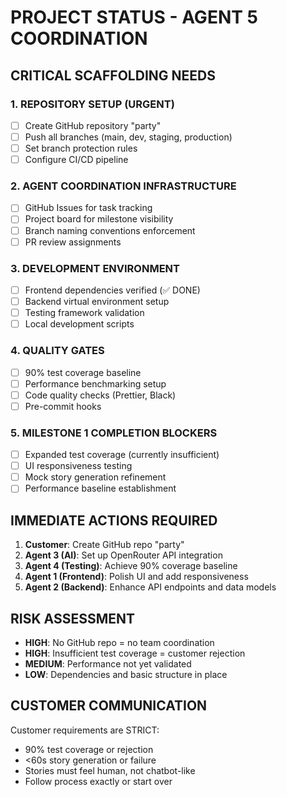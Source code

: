 # PROJECT STATUS - AGENT 5 COORDINATION

## CRITICAL SCAFFOLDING NEEDS

### 1. REPOSITORY SETUP (URGENT)
- [ ] Create GitHub repository "party" 
- [ ] Push all branches (main, dev, staging, production)
- [ ] Set branch protection rules
- [ ] Configure CI/CD pipeline

### 2. AGENT COORDINATION INFRASTRUCTURE
- [ ] GitHub Issues for task tracking
- [ ] Project board for milestone visibility
- [ ] Branch naming conventions enforcement
- [ ] PR review assignments

### 3. DEVELOPMENT ENVIRONMENT
- [ ] Frontend dependencies verified (✅ DONE)
- [ ] Backend virtual environment setup
- [ ] Testing framework validation
- [ ] Local development scripts

### 4. QUALITY GATES
- [ ] 90% test coverage baseline
- [ ] Performance benchmarking setup
- [ ] Code quality checks (Prettier, Black)
- [ ] Pre-commit hooks

### 5. MILESTONE 1 COMPLETION BLOCKERS
- [ ] Expanded test coverage (currently insufficient)
- [ ] UI responsiveness testing
- [ ] Mock story generation refinement
- [ ] Performance baseline establishment

## IMMEDIATE ACTIONS REQUIRED

1. **Customer**: Create GitHub repo "party" 
2. **Agent 3 (AI)**: Set up OpenRouter API integration
3. **Agent 4 (Testing)**: Achieve 90% coverage baseline
4. **Agent 1 (Frontend)**: Polish UI and add responsiveness
5. **Agent 2 (Backend)**: Enhance API endpoints and data models

## RISK ASSESSMENT
- **HIGH**: No GitHub repo = no team coordination
- **HIGH**: Insufficient test coverage = customer rejection
- **MEDIUM**: Performance not yet validated
- **LOW**: Dependencies and basic structure in place

## CUSTOMER COMMUNICATION
Customer requirements are STRICT:
- 90% test coverage or rejection
- <60s story generation or failure  
- Stories must feel human, not chatbot-like
- Follow process exactly or start over